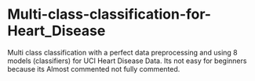# Multi-class-classification-for-Heart_Disease
Multi class classification with a perfect data preprocessing and using 8 models (classifiers) for UCI Heart Disease Data.
Its not easy for beginners because its Almost commented not fully commented.
